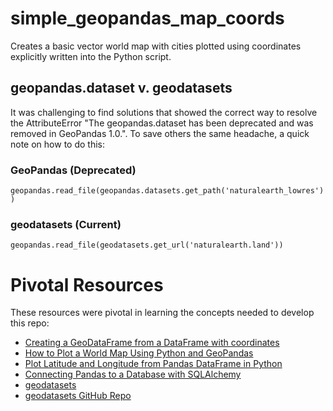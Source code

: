 # simple_geopandas_map_coords
Creates a basic vector world map with cities plotted using coordinates explicitly written into the Python script.

## geopandas.dataset v. geodatasets
It was challenging to find solutions that showed the correct way to resolve the AttributeError "The geopandas.dataset has been deprecated and was removed in GeoPandas 1.0.". To save others the same headache, a quick note on how to do this:

### GeoPandas (Deprecated)
`geopandas.read_file(geopandas.datasets.get_path('naturalearth_lowres'))`

### geodatasets (Current)
`geopandas.read_file(geodatasets.get_url('naturalearth.land'))`

# Pivotal Resources
These resources were pivotal in learning the concepts needed to develop this repo:

- [Creating a GeoDataFrame from a DataFrame with coordinates](https://geopandas.org/en/stable/gallery/create_geopandas_from_pandas.html)
- [How to Plot a World Map Using Python and GeoPandas](https://naturaldisasters.ai/posts/python-geopandas-world-map-tutorial/)
- [Plot Latitude and Longitude from Pandas DataFrame in Python  ](https://datascientyst.com/plot-latitude-longitude-pandas-dataframe-python/)
- [Connecting Pandas to a Database with SQLAlchemy](https://www.geeksforgeeks.org/connecting-pandas-to-a-database-with-sqlalchemy/)
- [geodatasets](https://geodatasets.readthedocs.io/en/latest/)
- [geodatasets GitHub Repo](https://github.com/geopandas/geodatasets)
